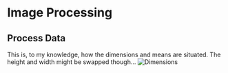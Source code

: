 # Image Processing
## Process Data
This is, to my knowledge, how the dimensions and means are situated. The height and width might be swapped though...
![Dimensions](C:\Users\crona\Downloads\4B_tron\Capstone\Workout_Watcher\ImageProcessing\dimensions.png)